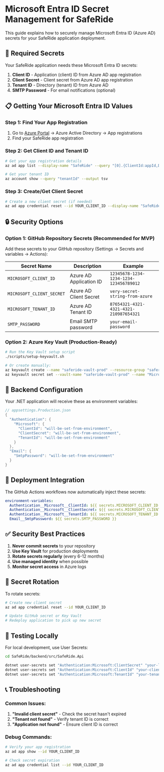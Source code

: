 # Microsoft Entra ID Secret Management for SafeRide

This guide explains how to securely manage Microsoft Entra ID (Azure AD) secrets for your SafeRide application deployment.

## 🔐 Required Secrets

Your SafeRide application needs these Microsoft Entra ID secrets:

1. **Client ID** - Application (client) ID from Azure AD app registration
2. **Client Secret** - Client secret from Azure AD app registration  
3. **Tenant ID** - Directory (tenant) ID from Azure AD
4. **SMTP Password** - For email notifications (optional)

## 📋 Getting Your Microsoft Entra ID Values

### Step 1: Find Your App Registration
1. Go to [Azure Portal](https://portal.azure.com) → Azure Active Directory → App registrations
2. Find your SafeRide app registration

### Step 2: Get Client ID and Tenant ID
```bash
# Get your app registration details
az ad app list --display-name "SafeRide" --query "[0].{ClientId:appId,DisplayName:displayName}"

# Get your tenant ID
az account show --query "tenantId" --output tsv
```

### Step 3: Create/Get Client Secret
```bash
# Create a new client secret (if needed)
az ad app credential reset --id YOUR_CLIENT_ID --display-name "SafeRide-Production"
```

## 🔒 Security Options

### Option 1: GitHub Repository Secrets (Recommended for MVP)

Add these secrets to your GitHub repository (Settings → Secrets and variables → Actions):

| Secret Name | Description | Example |
|-------------|-------------|---------|
| `MICROSOFT_CLIENT_ID` | Azure AD Application ID | `12345678-1234-1234-1234-123456789012` |
| `MICROSOFT_CLIENT_SECRET` | Azure AD Client Secret | `very-secret-string-from-azure` |
| `MICROSOFT_TENANT_ID` | Azure AD Tenant ID | `87654321-4321-4321-4321-210987654321` |
| `SMTP_PASSWORD` | Email SMTP password | `your-email-password` |

### Option 2: Azure Key Vault (Production-Ready)

```bash
# Run the Key Vault setup script
./scripts/setup-keyvault.sh

# Or create manually:
az keyvault create --name "saferide-vault-prod" --resource-group "saferide-free-rg"
az keyvault secret set --vault-name "saferide-vault-prod" --name "MicrosoftClientSecret" --value "your-secret"
```

## 🔧 Backend Configuration

Your .NET application will receive these as environment variables:

```csharp
// appsettings.Production.json
{
  "Authentication": {
    "Microsoft": {
      "ClientId": "will-be-set-from-environment",
      "ClientSecret": "will-be-set-from-environment", 
      "TenantId": "will-be-set-from-environment"
    }
  },
  "Email": {
    "SmtpPassword": "will-be-set-from-environment"
  }
}
```

## 🚀 Deployment Integration

The GitHub Actions workflows now automatically inject these secrets:

```yaml
environment-variables:
  Authentication__Microsoft__ClientId: ${{ secrets.MICROSOFT_CLIENT_ID }}
  Authentication__Microsoft__ClientSecret: ${{ secrets.MICROSOFT_CLIENT_SECRET }}
  Authentication__Microsoft__TenantId: ${{ secrets.MICROSOFT_TENANT_ID }}
  Email__SmtpPassword: ${{ secrets.SMTP_PASSWORD }}
```

## ✅ Security Best Practices

1. **Never commit secrets** to your repository
2. **Use Key Vault** for production deployments
3. **Rotate secrets regularly** (every 6-12 months)
4. **Use managed identity** when possible
5. **Monitor secret access** in Azure logs

## 🔄 Secret Rotation

To rotate secrets:

```bash
# Create new client secret
az ad app credential reset --id YOUR_CLIENT_ID

# Update GitHub secret or Key Vault
# Redeploy application to pick up new secret
```

## 🧪 Testing Locally

For local development, use User Secrets:

```bash
cd SafeRide/backend/src/SafeRide.Api

dotnet user-secrets set "Authentication:Microsoft:ClientSecret" "your-local-secret"
dotnet user-secrets set "Authentication:Microsoft:ClientId" "your-client-id"
dotnet user-secrets set "Authentication:Microsoft:TenantId" "your-tenant-id"
```

## 📞 Troubleshooting

### Common Issues:

1. **"Invalid client secret"** - Check the secret hasn't expired
2. **"Tenant not found"** - Verify tenant ID is correct
3. **"Application not found"** - Ensure client ID is correct

### Debug Commands:

```bash
# Verify your app registration
az ad app show --id YOUR_CLIENT_ID

# Check secret expiration
az ad app credential list --id YOUR_CLIENT_ID
```
